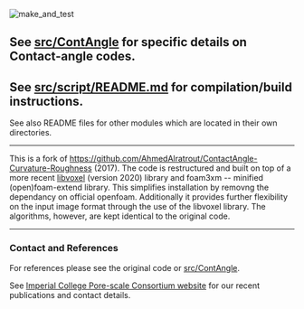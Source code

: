 ![make_and_test](https://github.com/aliraeini/ContactAngle-Curvature-Roughness/workflows/make_and_test/badge.svg)

##  See  [src/ContAngle](src/ContAngle) for specific details on Contact-angle codes.

##  See  [src/script/README.md](src/script/README.md) for compilation/build instructions.

See also README files for other modules  which are located in their own directories.

 ----------------------------------------------------------------    

This is a fork of https://github.com/AhmedAlratrout/ContactAngle-Curvature-Roughness (2017).
The code is restructured and built on top of a more recent [libvoxel](src/libvoxel) (version 2020) library and foam3xm -- minified (open)foam-extend library.
This simplifies installation by removng the dependancy on official openfoam.
Additionally it provides further flexibility on the input image format through the use of the libvoxel library.
The algorithms, however, are kept identical to the original code.

 ----------------------------------------------------------------

### Contact and References ###

For references please see the original code or [src/ContAngle](src/ContAngle). 

See [Imperial College Pore-scale Consortium website](https://www.imperial.ac.uk/earth-science/research/research-groups/pore-scale-modelling) for our recent publications and contact details.

